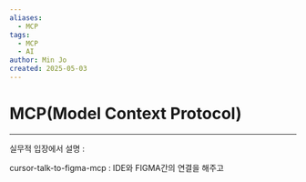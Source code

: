 ```yaml
---
aliases:
  - MCP
tags:
  - MCP
  - AI
author: Min Jo
created: 2025-05-03
---
```

# MCP(Model Context Protocol)
----
실무적 입장에서 설명 : 

cursor-talk-to-figma-mcp : IDE와 FIGMA간의 연결을 해주고 